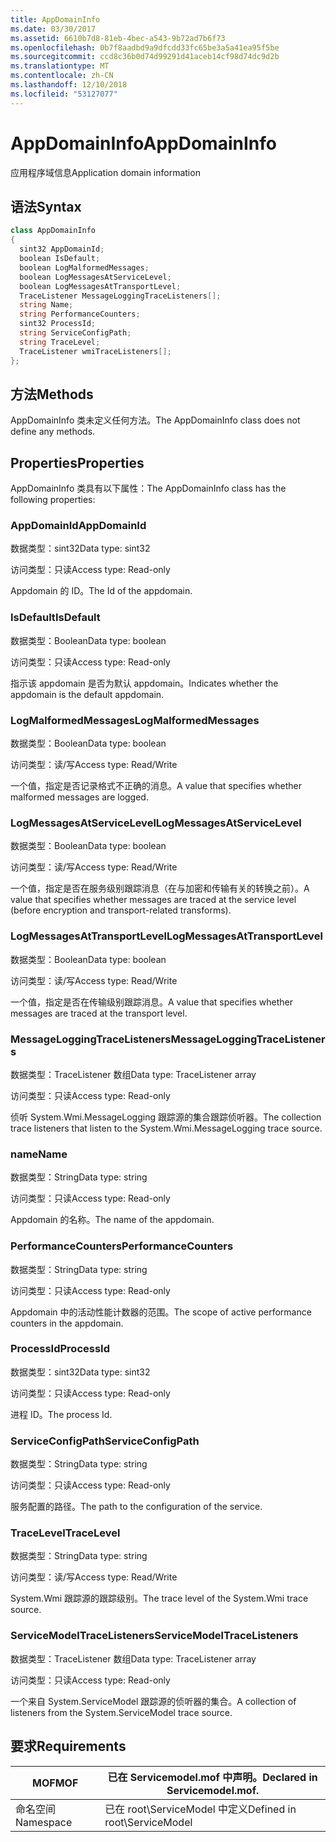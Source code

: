 ```yaml
---
title: AppDomainInfo
ms.date: 03/30/2017
ms.assetid: 6610b7d8-81eb-4bec-a543-9b72ad7b6f73
ms.openlocfilehash: 0b7f8aadbd9a9dfcdd33fc65be3a5a41ea95f5be
ms.sourcegitcommit: ccd8c36b0d74d99291d41aceb14cf98d74dc9d2b
ms.translationtype: MT
ms.contentlocale: zh-CN
ms.lasthandoff: 12/10/2018
ms.locfileid: "53127077"
---
```

# <a name="appdomaininfo"></a><span data-ttu-id="db0cd-102">AppDomainInfo</span><span class="sxs-lookup"><span data-stu-id="db0cd-102">AppDomainInfo</span></span>
<span data-ttu-id="db0cd-103">应用程序域信息</span><span class="sxs-lookup"><span data-stu-id="db0cd-103">Application domain information</span></span>  
  
## <a name="syntax"></a><span data-ttu-id="db0cd-104">语法</span><span class="sxs-lookup"><span data-stu-id="db0cd-104">Syntax</span></span>  
  
```csharp
class AppDomainInfo  
{  
  sint32 AppDomainId;  
  boolean IsDefault;  
  boolean LogMalformedMessages;  
  boolean LogMessagesAtServiceLevel;  
  boolean LogMessagesAtTransportLevel;  
  TraceListener MessageLoggingTraceListeners[];  
  string Name;  
  string PerformanceCounters;  
  sint32 ProcessId;  
  string ServiceConfigPath;  
  string TraceLevel;  
  TraceListener wmiTraceListeners[];  
};  
```  
  
## <a name="methods"></a><span data-ttu-id="db0cd-105">方法</span><span class="sxs-lookup"><span data-stu-id="db0cd-105">Methods</span></span>  
 <span data-ttu-id="db0cd-106">AppDomainInfo 类未定义任何方法。</span><span class="sxs-lookup"><span data-stu-id="db0cd-106">The AppDomainInfo class does not define any methods.</span></span>  
  
## <a name="properties"></a><span data-ttu-id="db0cd-107">Properties</span><span class="sxs-lookup"><span data-stu-id="db0cd-107">Properties</span></span>  
 <span data-ttu-id="db0cd-108">AppDomainInfo 类具有以下属性：</span><span class="sxs-lookup"><span data-stu-id="db0cd-108">The AppDomainInfo class has the following properties:</span></span>  
  
### <a name="appdomainid"></a><span data-ttu-id="db0cd-109">AppDomainId</span><span class="sxs-lookup"><span data-stu-id="db0cd-109">AppDomainId</span></span>  
 <span data-ttu-id="db0cd-110">数据类型：sint32</span><span class="sxs-lookup"><span data-stu-id="db0cd-110">Data type: sint32</span></span>  
  
 <span data-ttu-id="db0cd-111">访问类型：只读</span><span class="sxs-lookup"><span data-stu-id="db0cd-111">Access type: Read-only</span></span>  
  
 <span data-ttu-id="db0cd-112">Appdomain 的 ID。</span><span class="sxs-lookup"><span data-stu-id="db0cd-112">The Id of the appdomain.</span></span>  
  
### <a name="isdefault"></a><span data-ttu-id="db0cd-113">IsDefault</span><span class="sxs-lookup"><span data-stu-id="db0cd-113">IsDefault</span></span>  
 <span data-ttu-id="db0cd-114">数据类型：Boolean</span><span class="sxs-lookup"><span data-stu-id="db0cd-114">Data type: boolean</span></span>  
  
 <span data-ttu-id="db0cd-115">访问类型：只读</span><span class="sxs-lookup"><span data-stu-id="db0cd-115">Access type: Read-only</span></span>  
  
 <span data-ttu-id="db0cd-116">指示该 appdomain 是否为默认 appdomain。</span><span class="sxs-lookup"><span data-stu-id="db0cd-116">Indicates whether the appdomain is the default appdomain.</span></span>  
  
### <a name="logmalformedmessages"></a><span data-ttu-id="db0cd-117">LogMalformedMessages</span><span class="sxs-lookup"><span data-stu-id="db0cd-117">LogMalformedMessages</span></span>  
 <span data-ttu-id="db0cd-118">数据类型：Boolean</span><span class="sxs-lookup"><span data-stu-id="db0cd-118">Data type: boolean</span></span>  
  
 <span data-ttu-id="db0cd-119">访问类型：读/写</span><span class="sxs-lookup"><span data-stu-id="db0cd-119">Access type: Read/Write</span></span>  
  
 <span data-ttu-id="db0cd-120">一个值，指定是否记录格式不正确的消息。</span><span class="sxs-lookup"><span data-stu-id="db0cd-120">A value that specifies whether malformed messages are logged.</span></span>  
  
### <a name="logmessagesatservicelevel"></a><span data-ttu-id="db0cd-121">LogMessagesAtServiceLevel</span><span class="sxs-lookup"><span data-stu-id="db0cd-121">LogMessagesAtServiceLevel</span></span>  
 <span data-ttu-id="db0cd-122">数据类型：Boolean</span><span class="sxs-lookup"><span data-stu-id="db0cd-122">Data type: boolean</span></span>  
  
 <span data-ttu-id="db0cd-123">访问类型：读/写</span><span class="sxs-lookup"><span data-stu-id="db0cd-123">Access type: Read/Write</span></span>  
  
 <span data-ttu-id="db0cd-124">一个值，指定是否在服务级别跟踪消息（在与加密和传输有关的转换之前）。</span><span class="sxs-lookup"><span data-stu-id="db0cd-124">A value that specifies whether messages are traced at the service level (before encryption and transport-related transforms).</span></span>  
  
### <a name="logmessagesattransportlevel"></a><span data-ttu-id="db0cd-125">LogMessagesAtTransportLevel</span><span class="sxs-lookup"><span data-stu-id="db0cd-125">LogMessagesAtTransportLevel</span></span>  
 <span data-ttu-id="db0cd-126">数据类型：Boolean</span><span class="sxs-lookup"><span data-stu-id="db0cd-126">Data type: boolean</span></span>  
  
 <span data-ttu-id="db0cd-127">访问类型：读/写</span><span class="sxs-lookup"><span data-stu-id="db0cd-127">Access type: Read/Write</span></span>  
  
 <span data-ttu-id="db0cd-128">一个值，指定是否在传输级别跟踪消息。</span><span class="sxs-lookup"><span data-stu-id="db0cd-128">A value that specifies whether messages are traced at the transport level.</span></span>  
  
### <a name="messageloggingtracelisteners"></a><span data-ttu-id="db0cd-129">MessageLoggingTraceListeners</span><span class="sxs-lookup"><span data-stu-id="db0cd-129">MessageLoggingTraceListeners</span></span>  
 <span data-ttu-id="db0cd-130">数据类型：TraceListener 数组</span><span class="sxs-lookup"><span data-stu-id="db0cd-130">Data type: TraceListener array</span></span>  
  
 <span data-ttu-id="db0cd-131">访问类型：只读</span><span class="sxs-lookup"><span data-stu-id="db0cd-131">Access type: Read-only</span></span>  
  
 <span data-ttu-id="db0cd-132">侦听 System.Wmi.MessageLogging 跟踪源的集合跟踪侦听器。</span><span class="sxs-lookup"><span data-stu-id="db0cd-132">The collection trace listeners that listen to the System.Wmi.MessageLogging trace source.</span></span>  
  
### <a name="name"></a><span data-ttu-id="db0cd-133">name</span><span class="sxs-lookup"><span data-stu-id="db0cd-133">Name</span></span>  
 <span data-ttu-id="db0cd-134">数据类型：String</span><span class="sxs-lookup"><span data-stu-id="db0cd-134">Data type: string</span></span>  
  
 <span data-ttu-id="db0cd-135">访问类型：只读</span><span class="sxs-lookup"><span data-stu-id="db0cd-135">Access type: Read-only</span></span>  
  
 <span data-ttu-id="db0cd-136">Appdomain 的名称。</span><span class="sxs-lookup"><span data-stu-id="db0cd-136">The name of the appdomain.</span></span>  
  
### <a name="performancecounters"></a><span data-ttu-id="db0cd-137">PerformanceCounters</span><span class="sxs-lookup"><span data-stu-id="db0cd-137">PerformanceCounters</span></span>  
 <span data-ttu-id="db0cd-138">数据类型：String</span><span class="sxs-lookup"><span data-stu-id="db0cd-138">Data type: string</span></span>  
  
 <span data-ttu-id="db0cd-139">访问类型：只读</span><span class="sxs-lookup"><span data-stu-id="db0cd-139">Access type: Read-only</span></span>  
  
 <span data-ttu-id="db0cd-140">Appdomain 中的活动性能计数器的范围。</span><span class="sxs-lookup"><span data-stu-id="db0cd-140">The scope of active performance counters in the appdomain.</span></span>  
  
### <a name="processid"></a><span data-ttu-id="db0cd-141">ProcessId</span><span class="sxs-lookup"><span data-stu-id="db0cd-141">ProcessId</span></span>  
 <span data-ttu-id="db0cd-142">数据类型：sint32</span><span class="sxs-lookup"><span data-stu-id="db0cd-142">Data type: sint32</span></span>  
  
 <span data-ttu-id="db0cd-143">访问类型：只读</span><span class="sxs-lookup"><span data-stu-id="db0cd-143">Access type: Read-only</span></span>  
  
 <span data-ttu-id="db0cd-144">进程 ID。</span><span class="sxs-lookup"><span data-stu-id="db0cd-144">The process Id.</span></span>  
  
### <a name="serviceconfigpath"></a><span data-ttu-id="db0cd-145">ServiceConfigPath</span><span class="sxs-lookup"><span data-stu-id="db0cd-145">ServiceConfigPath</span></span>  
 <span data-ttu-id="db0cd-146">数据类型：String</span><span class="sxs-lookup"><span data-stu-id="db0cd-146">Data type: string</span></span>  
  
 <span data-ttu-id="db0cd-147">访问类型：只读</span><span class="sxs-lookup"><span data-stu-id="db0cd-147">Access type: Read-only</span></span>  
  
 <span data-ttu-id="db0cd-148">服务配置的路径。</span><span class="sxs-lookup"><span data-stu-id="db0cd-148">The path to the configuration of the service.</span></span>  
  
### <a name="tracelevel"></a><span data-ttu-id="db0cd-149">TraceLevel</span><span class="sxs-lookup"><span data-stu-id="db0cd-149">TraceLevel</span></span>  
 <span data-ttu-id="db0cd-150">数据类型：String</span><span class="sxs-lookup"><span data-stu-id="db0cd-150">Data type: string</span></span>  
  
 <span data-ttu-id="db0cd-151">访问类型：读/写</span><span class="sxs-lookup"><span data-stu-id="db0cd-151">Access type: Read/Write</span></span>  
  
 <span data-ttu-id="db0cd-152">System.Wmi 跟踪源的跟踪级别。</span><span class="sxs-lookup"><span data-stu-id="db0cd-152">The trace level of the System.Wmi trace source.</span></span>  
  
### <a name="servicemodeltracelisteners"></a><span data-ttu-id="db0cd-153">ServiceModelTraceListeners</span><span class="sxs-lookup"><span data-stu-id="db0cd-153">ServiceModelTraceListeners</span></span>  
 <span data-ttu-id="db0cd-154">数据类型：TraceListener 数组</span><span class="sxs-lookup"><span data-stu-id="db0cd-154">Data type: TraceListener array</span></span>  
  
 <span data-ttu-id="db0cd-155">访问类型：只读</span><span class="sxs-lookup"><span data-stu-id="db0cd-155">Access type: Read-only</span></span>  
  
 <span data-ttu-id="db0cd-156">一个来自 System.ServiceModel 跟踪源的侦听器的集合。</span><span class="sxs-lookup"><span data-stu-id="db0cd-156">A collection of listeners from the System.ServiceModel trace source.</span></span>  
  
## <a name="requirements"></a><span data-ttu-id="db0cd-157">要求</span><span class="sxs-lookup"><span data-stu-id="db0cd-157">Requirements</span></span>  
  
|<span data-ttu-id="db0cd-158">MOF</span><span class="sxs-lookup"><span data-stu-id="db0cd-158">MOF</span></span>|<span data-ttu-id="db0cd-159">已在 Servicemodel.mof 中声明。</span><span class="sxs-lookup"><span data-stu-id="db0cd-159">Declared in Servicemodel.mof.</span></span>|  
|---------|-----------------------------------|  
|<span data-ttu-id="db0cd-160">命名空间</span><span class="sxs-lookup"><span data-stu-id="db0cd-160">Namespace</span></span>|<span data-ttu-id="db0cd-161">已在 root\ServiceModel 中定义</span><span class="sxs-lookup"><span data-stu-id="db0cd-161">Defined in root\ServiceModel</span></span>|
